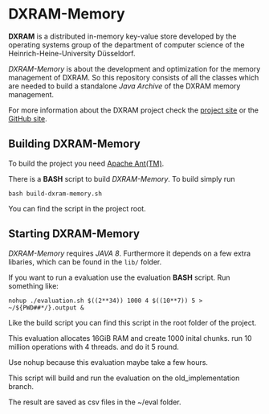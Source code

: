 # DXRAM-Memory
**DXRAM** is a distributed in-memory key-value store developed by the operating systems group of the department of computer science of the Heinrich-Heine-University Düsseldorf.

*DXRAM-Memory* is about the development and optimization for the memory management of DXRAM. So this repository consists of all the classes which are needed to build a standalone *Java Archive* of the DXRAM memory management.

For more information about the DXRAM project check the [project site](https://dxram.io) or the [GitHub site](https://github.com/hhu-bsinfo/dxram).

## Building DXRAM-Memory
To build the project you need [Apache Ant(TM)](http://ant.apache.org/).

There is a **BASH** script to build *DXRAM-Memory*. To build simply run
```
bash build-dxram-memory.sh
```
You can find the script in the project root. 

## Starting DXRAM-Memory
*DXRAM-Memory* requires *JAVA 8*. Furthermore it depends on a few extra libaries, which can be found in the `lib/` folder.



If you want to run a evaluation use the evaluation **BASH** script. Run
something like:
```
nohup ./evaluation.sh $((2**34)) 1000 4 $((10**7)) 5 > ~/${PWD##*/}.output &
```

Like the build script you can find this script in the root folder of the project.

This evaluation allocates 16GiB RAM and create 1000 inital chunks.  run 10
million operations with 4 threads. and do it 5 round. 

Use nohup because this evaluation maybe take a few hours.

This script will build and run the evaluation on the old\_implementation branch.

The result are saved as csv files in the ~/eval folder.

